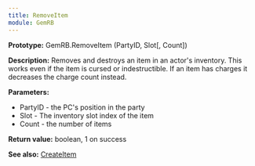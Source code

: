 ```yaml
---
title: RemoveItem
module: GemRB
---
```


**Prototype:** GemRB.RemoveItem (PartyID, Slot[, Count])

**Description:** Removes and destroys an item in an actor's inventory. This 
works even if the item is cursed or indestructible. If an item has charges 
it decreases the charge count instead.

**Parameters:**
  * PartyID - the PC's position in the party
  * Slot    - The inventory slot index of the item
  * Count   - the number of items

**Return value:** boolean, 1 on success

**See also:** [CreateItem](CreateItem.md)
